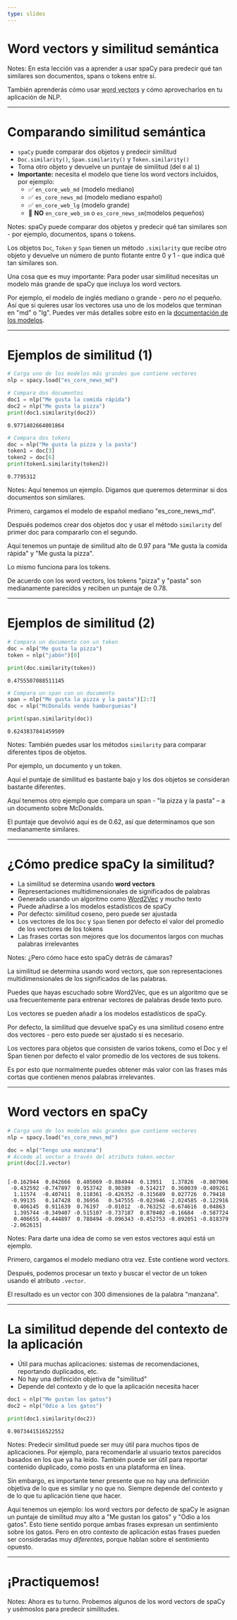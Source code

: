 ```yaml
---
type: slides
---
```


# Word vectors y similitud semántica

Notes: En esta lección vas a aprender a usar spaCy para predecir qué tan
similares son documentos, spans o tokens entre sí.

También aprenderás cómo usar
<abbr title="Los word vectors son palabras o frases vinculadas a vectores de números reales mediante diferentes métodos. En español también se conocen como vectores de palabras.">word
vectors</abbr> y cómo aprovecharlos en tu aplicación de NLP.

---

# Comparando similitud semántica

- `spaCy` puede comparar dos objetos y predecir similitud
- `Doc.similarity()`, `Span.similarity()` y `Token.similarity()`
- Toma otro objeto y devuelve un puntaje de similitud (del `0` al `1`)
- **Importante:** necesita el modelo que tiene los word vectors incluidos, por
  ejemplo:
  - ✅ `en_core_web_md` (modelo mediano)
  - ✅ `es_core_news_md` (modelo mediano español)
  - ✅ `en_core_web_lg` (modelo grande)
  - 🚫 **NO** `en_core_web_sm` o `es_core_news_sm`(modelos pequeños)

Notes: spaCy puede comparar dos objetos y predecir qué tan similares son - por
ejemplo, documentos, spans o tokens.

Los objetos `Doc`, `Token` y `Span` tienen un método `.similarity` que recibe
otro objeto y devuelve un número de punto flotante entre 0 y 1 - que indica qué
tan similares son.

Una cosa que es muy importante: Para poder usar similitud necesitas un modelo
más grande de spaCy que incluya los word vectors.

Por ejemplo, el modelo de inglés mediano o grande - pero _no_ el pequeño. Así
que si quieres usar los vectores usa uno de los modelos que terminan en "md" o
"lg". Puedes ver más detalles sobre esto en la
[documentación de los modelos](https://spacy.io/models).

---

# Ejemplos de similitud (1)

```python
# Carga uno de los modelos más grandes que contiene vectores
nlp = spacy.load("es_core_news_md")

# Compara dos documentos
doc1 = nlp("Me gusta la comida rápida")
doc2 = nlp("Me gusta la pizza")
print(doc1.similarity(doc2))
```

```out
0.9771402664001864
```

```python
# Compara dos tokens
doc = nlp("Me gusta la pizza y la pasta")
token1 = doc[3]
token2 = doc[6]
print(token1.similarity(token2))
```

```out
0.7795312
```

Notes: Aquí tenemos un ejemplo. Digamos que queremos determinar si dos
documentos son similares.

Primero, cargamos el modelo de español mediano "es_core_news_md".

Después podemos crear dos objetos doc y usar el método `similarity` del primer
doc para compararlo con el segundo.

Aquí tenemos un puntaje de similitud alto de 0.97 para "Me gusta la comida rápida" y "Me gusta la pizza".

Lo mismo funciona para los tokens.

De acuerdo con los word vectors, los tokens "pizza" y "pasta" son medianamente
parecidos y reciben un puntaje de 0.78.

---

# Ejemplos de similitud (2)

```python
# Compara un documento con un token
doc = nlp("Me gusta la pizza")
token = nlp("jabón")[0]

print(doc.similarity(token))
```

```out
0.4755507088511145
```

```python
# Compara un span con un documento
span = nlp("Me gusta la pizza y la pasta")[2:7]
doc = nlp("McDonalds vende hamburguesas")

print(span.similarity(doc))
```

```out
0.6243837841459509
```

Notes: También puedes usar los métodos `similarity` para comparar diferentes
tipos de objetos.

Por ejemplo, un documento y un token.

Aquí el puntaje de similitud es bastante bajo y los dos objetos se consideran
bastante diferentes.

Aquí tenemos otro ejemplo que compara un span - "la pizza y la pasta" – a un
documento sobre McDonalds.

El puntaje que devolvió aquí es de 0.62, así que determinamos que son
medianamente similares.

---

# ¿Cómo predice spaCy la similitud?

- La similitud se determina usando **word vectors**
- Representaciones multidimensionales de significados de palabras
- Generado usando un algoritmo como
  [Word2Vec](https://en.wikipedia.org/wiki/Word2vec) y mucho texto
- Puede añadirse a los modelos estadísticos de spaCy
- Por defecto: similitud coseno, pero puede ser ajustada
- Los vectores de los `Doc` y `Span` tienen por defecto el valor del promedio
  de los vectores de los tokens
- Las frases cortas son mejores que los documentos largos con muchas palabras
  irrelevantes

Notes: ¿Pero cómo hace esto spaCy detrás de cámaras?

La similitud se determina usando word vectors, que son representaciones
multidimensionales de los significados de las palabras.

Puedes que hayas escuchado sobre Word2Vec, que es un algoritmo que se usa
frecuentemente para entrenar vectores de palabras desde texto puro.

Los vectores se pueden añadir a los modelos estadísticos de spaCy.

Por defecto, la similitud que devuelve spaCy es una similitud coseno entre dos
vectores - pero esto puede ser ajustado si es necesario.

Los vectores para objetos que consisten de varios tokens, como el Doc y el Span
tienen por defecto el valor promedio de los vectores de sus tokens.

Es por esto que normalmente puedes obtener más valor con las frases más cortas
que contienen menos palabras irrelevantes.

---

# Word vectors en spaCy

```python
# Carga uno de los modelos más grandes que contiene vectores
nlp = spacy.load("es_core_news_md")

doc = nlp("Tengo una manzana")
# Accede al vector a través del atributo token.vector
print(doc[2].vector)
```

```out

[-0.162944  0.042666  0.405069 -0.884944  0.13951   1.37826  -0.807906
 -0.432592 -0.747897  0.953742  0.90389  -0.514217  0.360039 -0.409261
  1.11574  -0.407411  0.118361 -0.426352 -0.315689  0.027726  0.79418
 -0.99135   0.147428  0.36956   0.547555 -0.023946 -2.024585 -0.122916
  0.406145  0.911639  0.76197  -0.01012  -0.763252 -0.674616  0.04863
  1.395744 -0.349407 -0.515107 -0.737187  0.870402 -0.16684  -0.587724
  0.406655 -0.444897  0.788494 -0.096343 -0.452753 -0.892051 -0.818379
 -2.062615]
```

Notes: Para darte una idea de como se ven estos vectores aquí está un ejemplo.

Primero, cargamos el modelo mediano otra vez. Este contiene word vectors.

Después, podemos procesar un texto y buscar el vector de un token usando el
atributo `.vector`.

El resultado es un vector con 300 dimensiones de la palabra "manzana".

---

# La similitud depende del contexto de la aplicación

- Útil para muchas aplicaciones: sistemas de recomendaciones, reportando
  duplicados, etc.
- No hay una definición objetiva de "similitud"
- Depende del contexto y de lo que la aplicación necesita hacer

```python
doc1 = nlp("Me gustan los gatos")
doc2 = nlp("Odio a los gatos")

print(doc1.similarity(doc2))
```

```out
0.9073441516522552
```

Notes: Predecir similitud puede ser muy útil para muchos tipos de aplicaciones.
Por ejemplo, para recomendarle al usuario textos parecidos basados en los que ya
ha leído. También puede ser útil para reportar contenido duplicado, como posts
en una plataforma en línea.

Sin embargo, es importante tener presente que no hay una definición objetiva de
lo que es similar y no que no. Siempre depende del contexto y de lo que tu
aplicación tiene que hacer.

Aquí tenemos un ejemplo: los word vectors por defecto de spaCy le asignan un
puntaje de similitud muy alto a "Me gustan los gatos" y "Odio a los gatos". Esto tiene
sentido porque ambas frases expresan un sentimiento sobre los gatos. Pero en
otro contexto de aplicación estas frases pueden ser consideradas muy
_diferentes_, porque hablan sobre el sentimiento opuesto.

---

# ¡Practiquemos!

Notes: Ahora es tu turno. Probemos algunos de los word vectors de spaCy y
usémoslos para predecir similitudes.
